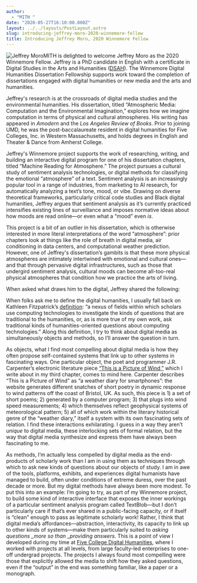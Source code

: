 ```yaml
---
author:
  - "MITH "
date: "2020-05-27T16:10:00.000Z"
layout: ../../layouts/PostLayout.astro
slug: introducing-jeffrey-moro-2020-winnemore-fellow
title: Introducing Jeffrey Moro, 2020 Winnemore Fellow
---
```


![Jeffrey Moro](/assets/images/2020-05-jeffrey-moro-735x980.jpg)MITH is delighted to welcome Jeffrey Moro as the 2020 Winnemore Fellow. Jeffrey is a PhD candidate in English with a certificate in Digital Studies in the Arts and Humanities ([DSAH](https://dsah.umd.edu/)). The Winnemore Digital Humanities Dissertation Fellowship supports work toward the completion of dissertations engaged with digital humanities or new media and the arts and humanities.

Jeffrey's research is at the crossroads of digital media studies and the environmental humanities. His dissertation, titled “Atmospheric Media: Computation and the Environmental Imagination,” explores how we imagine computation in terms of physical and cultural atmospheres. His writing has appeared in _Amodern_ and the _Los Angeles Review of Books_. Prior to joining UMD, he was the post-baccalaureate resident in digital humanities for Five Colleges, Inc. in Western Massachusetts, and holds degrees in English and Theater & Dance from Amherst College.

Jeffrey's Winnemore project supports the work of researching, writing, and building an interactive digital program for one of his dissertation chapters, titled “Machine Reading for Atmosphere.” The project pursues a cultural study of sentiment analysis technologies, or digital methods for classifying the emotional “atmosphere” of a text. Sentiment analysis is an increasingly popular tool in a range of industries, from marketing to AI research, for automatically analyzing a text’s tone, mood, or vibe. Drawing on diverse theoretical frameworks, particularly critical code studies and Black digital humanities, Jeffrey argues that sentiment analysis as it’s currently practiced intensifies existing lines of surveillance and imposes normative ideas about how moods are read online—or even what a “mood” even _is_.

This project is a bit of an outlier in his dissertation, which is otherwise interested in more literal interpretations of the word “atmosphere”: prior chapters look at things like the role of breath in digital media, air conditioning in data centers, and computational weather prediction. However, one of Jeffrey's dissertation’s gambits is that these more physical atmospheres are intimately intertwined with emotional and cultural ones—and that through pervasive digital infrastructures, such as those that undergird sentiment analysis, cultural moods can become all-too-real physical atmospheres that condition how we practice the arts of living.

When asked what draws him to the digital, Jeffrey shared the following:

When folks ask me to define the digital humanities, I usually fall back on Kathleen Fitzpatrick’s [definition](https://dhdebates.gc.cuny.edu/read/untitled-88c11800-9446-469b-a3be-3fdb36bfbd1e/section/65e208fc-a5e6-479f-9a47-d51cd9c35e84): “a nexus of fields within which scholars use computing technologies to investigate the kinds of questions that are traditional to the humanities, or, as is more true of my own work, ask traditional kinds of humanities-oriented questions about computing technologies.” Along this definition, I try to think about digital media as simultaneously objects and methods, so I’ll answer the question in turn.

As objects, what I find most compelling about digital media is how they often propose self-contained systems that link up to other systems in fascinating ways. One particular object, the poet and programmer J.R. Carpenter’s electronic literature piece [“This is a Picture of Wind,”](http://luckysoap.com/apictureofwind/) which I write about in my third chapter, comes to mind here. Carpenter describes “This is a Picture of Wind” as “a weather diary for smartphones”: the website generates different snatches of short poetry in dynamic response to wind patterns off the coast of Bristol, UK. As such, this piece is 1) a set of short poems; 2) generated by a computer program; 3) that plugs into wind speed measurements; 4) which themselves reflect geophysical systems of meteorological pattern; 5) all of which work within the literary historical genre of the “weather diary,” itself a system with its own fascinating sets of relation. I find these interactions exhilarating. I guess in a way they aren’t _unique_ to digital media, these interlocking sets of formal relation, but the way that digital media synthesize and express them have always been fascinating to me.

As methods, I’m actually less compelled by digital media as the end-products of scholarly work than I am in using them as techniques through which to ask new kinds of questions about our objects of study. I am in awe of the tools, platforms, exhibits, and experiences digital humanists have managed to build, often under conditions of extreme duress, over the past decade or more. But my digital methods have always been more modest. To put this into an example: I’m going to try, as part of my Winnemore project, to build some kind of interactive interface that exposes the inner workings of a particular sentiment analysis program called TextBlob—but I don’t particularly care if that’s ever shared in a public-facing capacity, or if itself is “clean” enough to pass as legitimate scholarly work! Rather, I think that digital media’s affordances—abstraction, interactivity, its capacity to link up to other kinds of systems—make them particularly suited to _asking questions \_more so than \_providing answers_. This is a point of view I developed during my time at [Five College Digital Humanities](https://5colldh.org/), where I worked with projects at all levels, from large faculty-led enterprises to one-off undergrad projects. The projects I always found most compelling were those that explicitly allowed the media to shift how they asked questions, even if the “output” in the end was something familiar, like a paper or a monograph.
